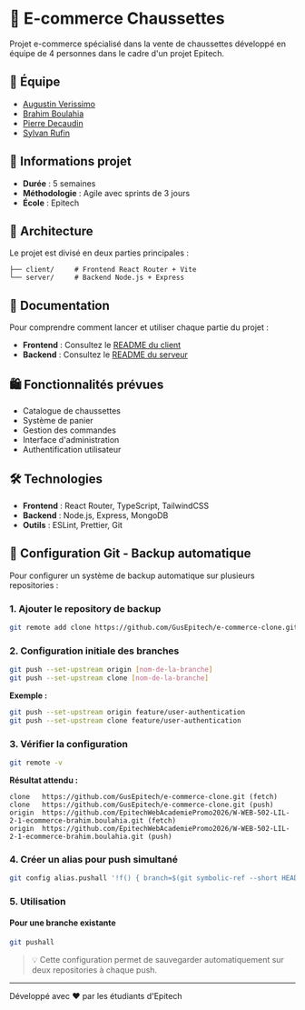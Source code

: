 # 🧦 E-commerce Chaussettes

Projet e-commerce spécialisé dans la vente de chaussettes développé en équipe de 4 personnes dans le cadre d'un projet Epitech.

## 👥 Équipe

- [Augustin Verissimo](https://www.linkedin.com/in/augustin-verissimo-a48b95231/)
- [Brahim Boulahia](https://www.linkedin.com/in/brahim-boulahia/)
- [Pierre Decaudin](https://www.linkedin.com/in/pierre-decaudin-76626823b/)
- [Sylvan Rufin](https://www.linkedin.com/in/sylvan-rufin/)

## 📅 Informations projet

- **Durée** : 5 semaines
- **Méthodologie** : Agile avec sprints de 3 jours
- **École** : Epitech

## 🚀 Architecture

Le projet est divisé en deux parties principales :

```
├── client/     # Frontend React Router + Vite
└── server/     # Backend Node.js + Express
```

## 📖 Documentation

Pour comprendre comment lancer et utiliser chaque partie du projet :

- **Frontend** : Consultez le [README du client](./client/README.md)
- **Backend** : Consultez le [README du serveur](./server/README.md)

## 🛍️ Fonctionnalités prévues

- Catalogue de chaussettes
- Système de panier
- Gestion des commandes
- Interface d'administration
- Authentification utilisateur

## 🛠️ Technologies

- **Frontend** : React Router, TypeScript, TailwindCSS
- **Backend** : Node.js, Express, MongoDB
- **Outils** : ESLint, Prettier, Git

## 🔄 Configuration Git - Backup automatique

Pour configurer un système de backup automatique sur plusieurs repositories :

### 1. Ajouter le repository de backup
```bash
git remote add clone https://github.com/GusEpitech/e-commerce-clone.git
```

### 2. Configuration initiale des branches
```bash
git push --set-upstream origin [nom-de-la-branche]
git push --set-upstream clone [nom-de-la-branche]
```

**Exemple :**
```bash
git push --set-upstream origin feature/user-authentication
git push --set-upstream clone feature/user-authentication
```

### 3. Vérifier la configuration
```bash
git remote -v
```

**Résultat attendu :**
```
clone	https://github.com/GusEpitech/e-commerce-clone.git (fetch)
clone	https://github.com/GusEpitech/e-commerce-clone.git (push)
origin	https://github.com/EpitechWebAcademiePromo2026/W-WEB-502-LIL-2-1-ecommerce-brahim.boulahia.git (fetch)
origin	https://github.com/EpitechWebAcademiePromo2026/W-WEB-502-LIL-2-1-ecommerce-brahim.boulahia.git (push)
```

### 4. Créer un alias pour push simultané
```bash
git config alias.pushall '!f() { branch=$(git symbolic-ref --short HEAD); echo "Pushing to origin..."; git push origin "$branch" || { echo "Failed to push to origin"; exit 1; }; echo "Pushing to clone..."; git push clone "$branch" || { echo "Failed to push to clone"; exit 1; }; echo "Successfully pushed to both repositories"; }; f'
```

### 5. Utilisation

#### Pour une branche existante
```bash
git pushall
```

> 💡 Cette configuration permet de sauvegarder automatiquement sur deux repositories à chaque push.

---

Développé avec ❤️ par les étudiants d'Epitech